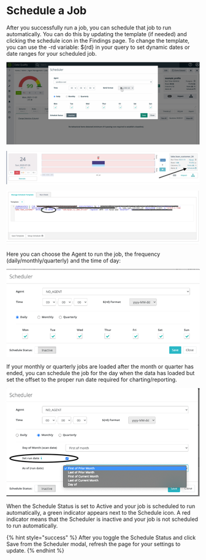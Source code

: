 # Schedule a Job

After you successfully run a job, you can schedule that job to run automatically. You can do this by updating the template (if needed) and clicking the schedule icon in the Findings page. To change the template, you can use the -rd variable: ${rd} in your query to set dynamic dates or date ranges for your scheduled job.

![](../.gitbook/assets/schedule.gif)

![](<../.gitbook/assets/image (148).png>)

![](<../.gitbook/assets/Screen Shot 2020-07-27 at 8.32.20 PM.png>)

Here you can choose the Agent to run the job, the frequency (daily/monthly/quarterly) and the time of day:

![](<../.gitbook/assets/Screen Shot 2020-07-27 at 8.28.09 PM.png>)

If your monthly or quarterly jobs are loaded after the month or quarter has ended, you can schedule the job for the day when the data has loaded but set the offset to the proper run date required for charting/reporting.

![](<../.gitbook/assets/Screen Shot 2020-07-27 at 8.30.57 PM.png>)

When the Schedule Status is set to Active and your job is scheduled to run automatically, a green indicator appears next to the Schedule icon. A red indicator means that the Scheduler is inactive and your job is not scheduled to run automatically.&#x20;

{% hint style="success" %}
After you toggle the Schedule Status and click Save from the Scheduler modal, refresh the page for your settings to update.
{% endhint %}
